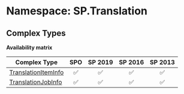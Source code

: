# Namespace: SP.Translation

## Complex Types

**Availability matrix**

Complex Type | SPO | SP 2019 | SP 2016 | SP 2013
----------|:---:|:-------:|:-------:|:-------:
[TranslationItemInfo](./ComplexTypes/TranslationItemInfo.md) | ✅ | ✅ | ✅ | ✅
[TranslationJobInfo](./ComplexTypes/TranslationJobInfo.md) | ✅ | ✅ | ✅ | ✅
